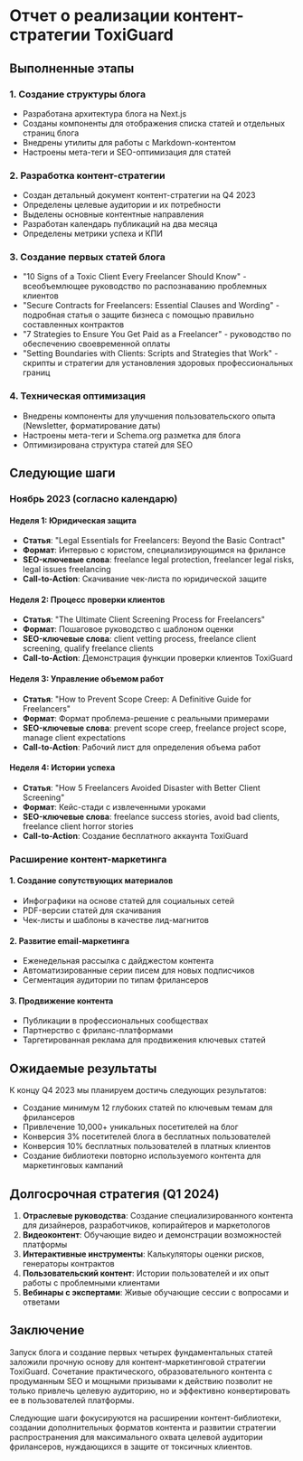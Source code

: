 # Отчет о реализации контент-стратегии ToxiGuard

## Выполненные этапы

### 1. Создание структуры блога
- Разработана архитектура блога на Next.js
- Созданы компоненты для отображения списка статей и отдельных страниц блога
- Внедрены утилиты для работы с Markdown-контентом
- Настроены мета-теги и SEO-оптимизация для статей

### 2. Разработка контент-стратегии
- Создан детальный документ контент-стратегии на Q4 2023
- Определены целевые аудитории и их потребности
- Выделены основные контентные направления
- Разработан календарь публикаций на два месяца
- Определены метрики успеха и КПИ

### 3. Создание первых статей блога
- "10 Signs of a Toxic Client Every Freelancer Should Know" - всеобъемлющее руководство по распознаванию проблемных клиентов
- "Secure Contracts for Freelancers: Essential Clauses and Wording" - подробная статья о защите бизнеса с помощью правильно составленных контрактов
- "7 Strategies to Ensure You Get Paid as a Freelancer" - руководство по обеспечению своевременной оплаты
- "Setting Boundaries with Clients: Scripts and Strategies that Work" - скрипты и стратегии для установления здоровых профессиональных границ

### 4. Техническая оптимизация
- Внедрены компоненты для улучшения пользовательского опыта (Newsletter, форматирование даты)
- Настроены мета-теги и Schema.org разметка для блога
- Оптимизирована структура статей для SEO

## Следующие шаги

### Ноябрь 2023 (согласно календарю)

#### Неделя 1: Юридическая защита
- **Статья**: "Legal Essentials for Freelancers: Beyond the Basic Contract"
- **Формат**: Интервью с юристом, специализирующимся на фрилансе
- **SEO-ключевые слова**: freelance legal protection, freelancer legal risks, legal issues freelancing
- **Call-to-Action**: Скачивание чек-листа по юридической защите

#### Неделя 2: Процесс проверки клиентов
- **Статья**: "The Ultimate Client Screening Process for Freelancers"
- **Формат**: Пошаговое руководство с шаблоном оценки
- **SEO-ключевые слова**: client vetting process, freelance client screening, qualify freelance clients
- **Call-to-Action**: Демонстрация функции проверки клиентов ToxiGuard

#### Неделя 3: Управление объемом работ
- **Статья**: "How to Prevent Scope Creep: A Definitive Guide for Freelancers"
- **Формат**: Формат проблема-решение с реальными примерами
- **SEO-ключевые слова**: prevent scope creep, freelance project scope, manage client expectations
- **Call-to-Action**: Рабочий лист для определения объема работ

#### Неделя 4: Истории успеха
- **Статья**: "How 5 Freelancers Avoided Disaster with Better Client Screening"
- **Формат**: Кейс-стади с извлеченными уроками
- **SEO-ключевые слова**: freelance success stories, avoid bad clients, freelance client horror stories
- **Call-to-Action**: Создание бесплатного аккаунта ToxiGuard

### Расширение контент-маркетинга

#### 1. Создание сопутствующих материалов
- Инфографики на основе статей для социальных сетей
- PDF-версии статей для скачивания
- Чек-листы и шаблоны в качестве лид-магнитов

#### 2. Развитие email-маркетинга
- Еженедельная рассылка с дайджестом контента
- Автоматизированные серии писем для новых подписчиков
- Сегментация аудитории по типам фрилансеров

#### 3. Продвижение контента
- Публикации в профессиональных сообществах
- Партнерство с фриланс-платформами
- Таргетированная реклама для продвижения ключевых статей

## Ожидаемые результаты

К концу Q4 2023 мы планируем достичь следующих результатов:

- Создание минимум 12 глубоких статей по ключевым темам для фрилансеров
- Привлечение 10,000+ уникальных посетителей на блог
- Конверсия 3% посетителей блога в бесплатных пользователей
- Конверсия 10% бесплатных пользователей в платных клиентов
- Создание библиотеки повторно используемого контента для маркетинговых кампаний

## Долгосрочная стратегия (Q1 2024)

1. **Отраслевые руководства**: Создание специализированного контента для дизайнеров, разработчиков, копирайтеров и маркетологов
2. **Видеоконтент**: Обучающие видео и демонстрации возможностей платформы
3. **Интерактивные инструменты**: Калькуляторы оценки рисков, генераторы контрактов
4. **Пользовательский контент**: Истории пользователей и их опыт работы с проблемными клиентами
5. **Вебинары с экспертами**: Живые обучающие сессии с вопросами и ответами

## Заключение

Запуск блога и создание первых четырех фундаментальных статей заложили прочную основу для контент-маркетинговой стратегии ToxiGuard. Сочетание практического, образовательного контента с продуманным SEO и мощными призывами к действию позволит не только привлечь целевую аудиторию, но и эффективно конвертировать ее в пользователей платформы.

Следующие шаги фокусируются на расширении контент-библиотеки, создании дополнительных форматов контента и развитии стратегии распространения для максимального охвата целевой аудитории фрилансеров, нуждающихся в защите от токсичных клиентов. 